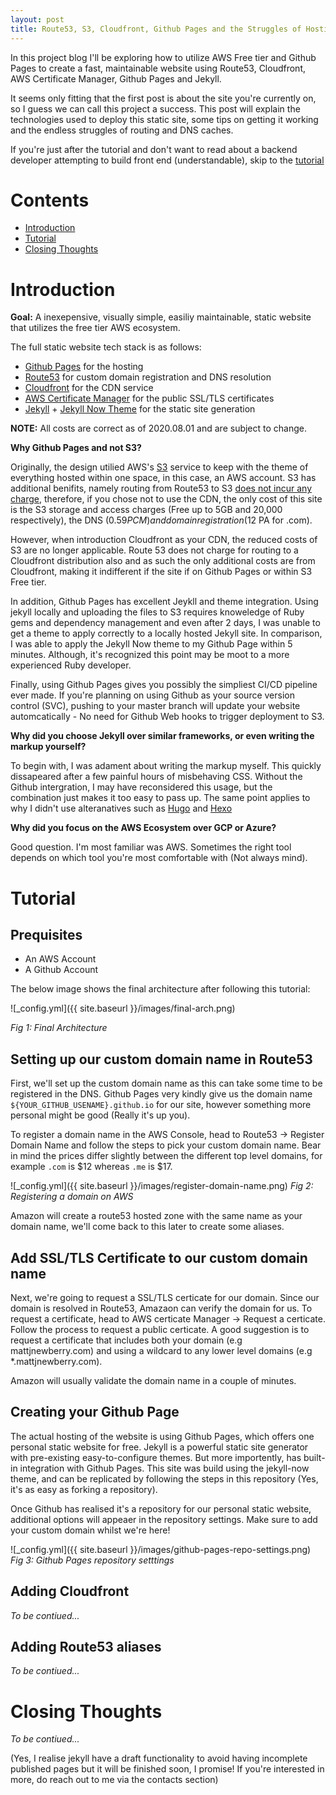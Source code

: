 ```yaml
---
layout: post
title: Route53, S3, Cloudfront, Github Pages and the Struggles of Hosting
---
```

In this project blog I'll be exploring how to utilize AWS Free tier and Github Pages to create a fast,
maintainable website using Route53, Cloudfront, AWS Certificate Manager, Github Pages and
Jekyll.

It seems only fitting that the first post is about the site you're currently on, so I guess we can call this project a success.
This post will explain the technologies used to deploy this static site, some tips on getting it working and the endless struggles of routing and DNS caches.

If you're just after the tutorial and don't want to read about a backend developer attempting to build front end (understandable), skip to the [tutorial](#tutorial)

# Contents
- [Introduction](#introduction)
- [Tutorial](#tutorial)
- [Closing Thoughts](#Closing-thoughts)

# Introduction

**Goal:** A inexepensive, visually simple, easiliy maintainable, static website that utilizes the free tier AWS
ecosystem. 

The full static website tech stack is as follows:

- [Github Pages](https://pages.github.com/) for the hosting
- [Route53](https://aws.amazon.com/route53/) for custom domain registration and DNS resolution
- [Cloudfront](https://aws.amazon.com/cloudfront/) for the CDN service
- [AWS Certificate Manager](https://aws.amazon.com/certificate-manager/) for the public SSL/TLS certificates
- [Jekyll](https://jekyllrb.com/) + [Jekyll Now Theme](https://jekyllthemes.io/theme/jekyll-now) for the static site generation 

**NOTE:** All costs are correct as of 2020.08.01 and are subject to change.

**Why Github Pages and not S3?**

Originally, the design utilied AWS's [S3](https://aws.amazon.com/s3/) service to keep with the theme
of everything hosted within one space, in this case, an AWS account. S3 has additional benifits, namely
routing from Route53 to S3 [does not incur any charge](https://aws.amazon.com/route53/pricing/), therefore,
if you chose not to use the CDN, the only cost of this site is the S3 storage and access charges 
(Free up to 5GB and 20,000 respectively), the DNS ($0.59 PCM) and domain registration ($12 PA for .com).

However, when introduction Cloudfront as your CDN, the reduced costs of S3 are no longer applicable.
Route 53 does not charge for routing to a Cloudfront distribution also and as such the only additional
costs are from Cloudfront, making it indifferent if the site if on Github Pages or within S3 Free tier.

In addition, Github Pages has excellent Jeykll and theme integration. Using jekyll locally and uploading
the files to S3 requires knoweledge of Ruby gems and dependency management and even after 2 days, I was
unable to get a theme to apply correctly to a locally hosted Jekyll site. In comparison, I was able to apply
the Jekyll Now theme to my Github Page within 5 minutes. Although, it's recognized this point may be moot to a more experienced
Ruby developer.

Finally, using Github Pages gives you possibly the simpliest CI/CD pipeline ever made. If you're
planning on using Github as your source version control (SVC), pushing to your master branch will
update your website automcatically - No need for Github Web hooks to trigger deployment to S3.

**Why did you choose Jekyll over similar frameworks, or even writing the markup yourself?**

To begin with, I was adament about writing the markup myself. This quickly dissapeared
after a few painful hours of misbehaving CSS. Without the Github intergration, I may have reconsidered this 
usage, but the combination just makes it too easy to pass up. The same point applies to
why I didn't use alteranatives such as [Hugo](https://gohugo.io/) and [Hexo](https://hexo.io/)

**Why did you focus on the AWS Ecosystem over GCP or Azure?**

Good question. I'm most familiar was AWS. Sometimes the right tool depends on which tool
you're most comfortable with (Not always mind).

# Tutorial

## Prequisites
- An AWS Account
- A Github Account

The below image shows the final architecture after following this tutorial:

![_config.yml]({{ site.baseurl }}/images/final-arch.png)

*Fig 1: Final Architecture*

## Setting up our custom domain name in Route53

First, we'll set up the custom domain name as this can take some time to be registered in the DNS. 
Github Pages very kindly give us the domain name `${YOUR_GITHUB_USENAME}.github.io` for our site, however something more personal might be
good (Really it's up you). 

To register a domain name in the AWS Console, head to Route53 -> Register Domain Name and follow the steps to pick your custom
domain name. Bear in mind the prices differ slightly between the different top level domains, for example `.com` is $12 whereas `.me` is $17.

![_config.yml]({{ site.baseurl }}/images/register-domain-name.png)
*Fig 2: Registering a domain on AWS*

Amazon will create a route53 hosted zone with the same name as your domain name, we'll come back to this later to create some aliases.

## Add SSL/TLS Certificate to our custom domain name

Next, we're going to request a SSL/TLS certicate for our domain. Since our domain is resolved in Route53, Amazaon can verify the domain for us. To request a certificate, head to
AWS certicate Manager -> Request a certicate. Follow the process to request a public certicate. A good suggestion is to request a certificate that includes both your domain (e.g mattjnewberry.com) 
and using a wildcard to any lower level domains (e.g *.mattjnewberry.com).

Amazon will usually validate the domain name in a couple of minutes.

## Creating your Github Page

The actual hosting of the website is using Github Pages, which offers one personal static website for free. Jekyll is a powerful static site generator with
pre-existing easy-to-configure themes. But more importently, has built-in integration with Github Pages. This site was build using the jekyll-now theme, and can be replicated
by following the steps in this repository (Yes, it's as easy as forking a repository).

Once Github has realised it's a repository for our personal static website, additional options will appeaer in the repository settings. Make sure to add your custom domain whilst
we're here!

![_config.yml]({{ site.baseurl }}/images/github-pages-repo-settings.png)
*Fig 3: Github Pages repository setttings*

## Adding Cloudfront

*To be contiued...*

## Adding Route53 aliases 

*To be contiued...*

# Closing Thoughts

*To be contiued...*

(Yes, I realise jekyll have a draft functionality to avoid having incomplete published pages but it will be finished soon, I promise! 
If you're interested in more, do reach out to me via the contacts section)

